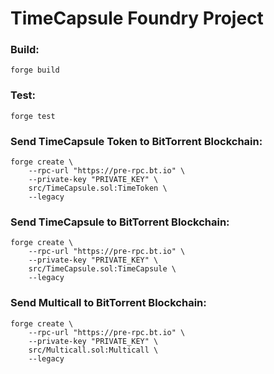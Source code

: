 # TimeCapsule Foundry Project

### Build:

```
forge build
```

### Test:

```
forge test
```

### Send TimeCapsule Token to BitTorrent Blockchain:

```
forge create \
    --rpc-url "https://pre-rpc.bt.io" \
    --private-key "PRIVATE_KEY" \
    src/TimeCapsule.sol:TimeToken \
    --legacy
```

### Send TimeCapsule to BitTorrent Blockchain:

```
forge create \
    --rpc-url "https://pre-rpc.bt.io" \
    --private-key "PRIVATE_KEY" \
    src/TimeCapsule.sol:TimeCapsule \
    --legacy
```

### Send Multicall to BitTorrent Blockchain:

```
forge create \
    --rpc-url "https://pre-rpc.bt.io" \
    --private-key "PRIVATE_KEY" \
    src/Multicall.sol:Multicall \
    --legacy
```

